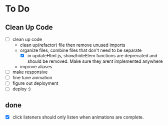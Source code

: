 # To Do

## Clean Up Code
- [ ] clean up code
    - clean up(refactor) file then remove unused imports
    - organize files, combine files that don't need to be separate
        - [x] in updateHtml.js, show/hideElem functions are deprecated and should be removed. Make sure they arent implemented anywhere
    - improve aliases
- [ ] make responsive
- [ ] fine tune animation
- [ ] figure out deployment
- [ ] deploy :)

## done
- [x] click listeners should only listen when animations are complete.
